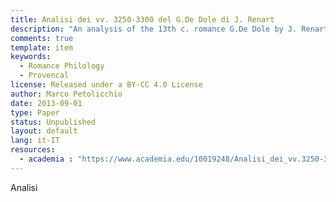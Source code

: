 ```yaml
---
title: Analisi dei vv. 3250-3300 del G.De Dole di J. Renart 
description: "An analysis of the 13th c. romance G.De Dole by J. Renart."
comments: true
template: item
keywords: 
  - Romance Philology
  - Provencal
license: Released under a BY-CC 4.0 License
author: Marco Petolicchio
date: 2013-09-01
type: Paper
status: Unpublished
layout: default
lang: it-IT
resources: 
  - academia : "https://www.academia.edu/10019248/Analisi_dei_vv.3250-3300_del_G._De_Dole_di_Jean_Renart"
---
```


Analisi 